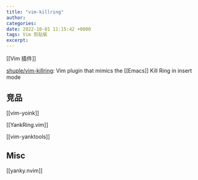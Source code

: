 ```yaml
---
title: "vim-killring"
author: 
categories: 
date: 2022-10-01 11:15:42 +0800
tags: Vim 剪贴板
excerpt: 
---
```


[[Vim 插件]]

[shuple/vim-killring](https://github.com/shuple/vim-killring): Vim plugin that mimics the [[Emacs]] Kill Ring in insert mode


## 竞品

[[vim-yoink]]

[[YankRing.vim]]

[[vim-yanktools]]




## Misc


[[yanky.nvim]]




